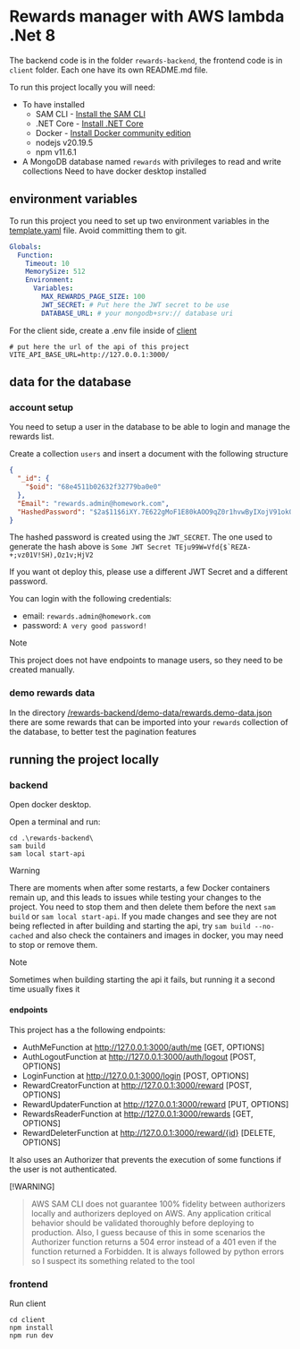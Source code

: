 # Rewards manager with AWS lambda .Net 8

The backend code is in the folder `rewards-backend`, the frontend code is in `client` folder. Each one have its own README.md file.

To run this project locally you will need:
- To have installed 
  - SAM CLI - [Install the SAM CLI](https://docs.aws.amazon.com/serverless-application-model/latest/developerguide/serverless-sam-cli-install.html)
  - .NET Core - [Install .NET Core](https://www.microsoft.com/net/download)
  - Docker - [Install Docker community edition](https://hub.docker.com/search/?type=edition&offering=community)
  - nodejs v20.19.5
  - npm v11.6.1
- A MongoDB database named `rewards` with privileges to read and write collections
Need to have docker desktop installed

## environment variables
To run this project you need to set up two environment variables in the [template.yaml](./rewards-backend/template.yaml) file.
Avoid committing them to git.
```yaml
Globals:
  Function:
    Timeout: 10
    MemorySize: 512
    Environment:
      Variables:
        MAX_REWARDS_PAGE_SIZE: 100
        JWT_SECRET: # Put here the JWT secret to be use
        DATABASE_URL: # your mongodb+srv:// database uri

```

For the client side, create a .env file inside of [client](./client/)

```.env
# put here the url of the api of this project
VITE_API_BASE_URL=http://127.0.0.1:3000/
```

## data for the database
### account setup
You need to setup a user in the database to be able to login and manage the rewards list.

Create a collection `users` and insert a document with the following structure
```json
{
  "_id": {
    "$oid": "68e4511b02632f32779ba0e0"
  },
  "Email": "rewards.admin@homework.com",
  "HashedPassword": "$2a$11$6iXY.7E622gMoF1E80kAOO9qZ0r1hvwByIXojV91ok0sO5Ly/TAky"
}
```
The hashed password is created using the `JWT_SECRET`. The one used to generate the hash above is
```Some JWT Secret TEju99W=Vfd{$`REZA-+;vz01V!SH),Oz1v;HjV2```

If you want ot deploy this, please use a different JWT Secret and a different password.

You can login with the following credentials:

- email: `rewards.admin@homework.com`
- password: `A very good password!`

> [!NOTE]  
> This project does not have endpoints to manage users, so they need to be created manually.

### demo rewards data
In the directory [/rewards-backend/demo-data/rewards.demo-data.json](/rewards-backend/demo-data/rewards.demo-data.json) there are some rewards that can be imported into your `rewards` collection of the database, to better test the pagination features

## running the project locally

### backend

Open docker desktop.

Open a terminal and run:
```
cd .\rewards-backend\
sam build
sam local start-api
```
> [!WARNING]
> There are moments when after some restarts, a few Docker containers remain up, and this leads to issues while testing your changes to the project. You need to stop them and then delete them before the next `sam build` or `sam local start-api`.
> If you made changes and see they are not being reflected in after building and starting the api, try `sam build --no-cached` and also check the containers and images in docker, you may need to stop or remove them.

> [!NOTE]
> Sometimes when building starting the api it fails, but running it a second time usually fixes it

#### endpoints 
This project has a the following endpoints:

- AuthMeFunction at http://127.0.0.1:3000/auth/me [GET, OPTIONS]
- AuthLogoutFunction at http://127.0.0.1:3000/auth/logout [POST, OPTIONS]
- LoginFunction at http://127.0.0.1:3000/login [POST, OPTIONS]
- RewardCreatorFunction at http://127.0.0.1:3000/reward [POST, OPTIONS]
- RewardUpdaterFunction at http://127.0.0.1:3000/reward [PUT, OPTIONS]
- RewardsReaderFunction at http://127.0.0.1:3000/rewards [GET, OPTIONS]
- RewardDeleterFunction at http://127.0.0.1:3000/reward/{id} [DELETE, OPTIONS]

It also uses an Authorizer that prevents the execution of some functions if the user is not authenticated.

[!WARNING]
> AWS SAM CLI does not guarantee 100% fidelity between authorizers locally and authorizers deployed on AWS. Any application critical behavior should be validated thoroughly before deploying to production.
> Also, I guess because of this in some scenarios the Authorizer function returns a 504 error instead of a 401 even if the function returned a Forbidden. It is always followed by python errors so I suspect its something related to the tool

### frontend
Run client

```
cd client
npm install
npm run dev
```


